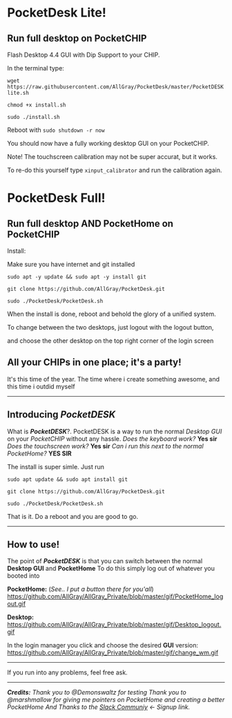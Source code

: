# PocketDesk Lite!
## Run full desktop on PocketCHIP

Flash Desktop 4.4 GUI with Dip Support to your CHIP.

In the terminal type: 

`wget https://raw.githubusercontent.com/AllGray/PocketDesk/master/PocketDESKlite.sh`

`chmod +x install.sh`

`sudo ./install.sh`

Reboot with `sudo shutdown -r now`

You should now have a fully working desktop GUI on your PocketCHIP.
 
Note! The touchscreen calibration may not be super accurat, but it works.
 
To re-do this yourself type `xinput_calibrator` and run the calibration again.


# PocketDesk Full!
## Run full desktop AND PocketHome on PocketCHIP

Install:

Make sure you have internet and git installed

`sudo apt -y update && sudo apt -y install git`

`git clone https://github.com/AllGray/PocketDesk.git`

`sudo ./PocketDesk/PocketDesk.sh`



When the install is done, reboot and behold the glory of a unified system.

To change between the two desktops, just logout with the logout button, 

and choose the other desktop on the top right corner of the login screen


## All your CHIPs in one place; it's a party!

It's this time of the year. The time where i create something awesome, and this time i outdid myself


----------

## Introducing _**PocketDESK**_

What is _**PocketDESK**_?.
PocketDESK is a way to run the normal _Desktop GUI_ on your _PocketCHIP_ without any hassle. 
_Does the keyboard work?_  **Yes sir**
_Does the touchscreen work?_  **Yes sir**
_Can i run this next to the normal PocketHome?_ **YES SIR**

The install is super simle.
Just run

    sudo apt update && sudo apt install git

    git clone https://github.com/AllGray/PocketDesk.git

    sudo ./PocketDesk/PocketDesk.sh

That is it. Do a reboot and you are good to go.



----------

## How to use!

The point of **_PocketDESK_** is that you can switch between the normal **Desktop GUI** and **PocketHome**
To do this simply log out of whatever you booted into

**PocketHome:** (_See.. I put a button there for you'all_)
https://github.com/AllGray/AllGray_Private/blob/master/gif/PocketHome_logout.gif

**Desktop:** 
https://github.com/AllGray/AllGray_Private/blob/master/gif/Desktop_logout.gif



In the login manager you click and choose the desired **GUI** version:
https://github.com/AllGray/AllGray_Private/blob/master/gif/change_wm.gif



----------



If you run into any problems, feel free ask.



----------

_**Credits:**_ 
_Thank you to @Demonswaltz for testing_
_Thank you to @marshmallow for giving me pointers on PocketHome and creating a better PocketHome_
_And Thanks to the [Slack Communiy](https://slofile.com/slack/chipster)   <- Signup link._

